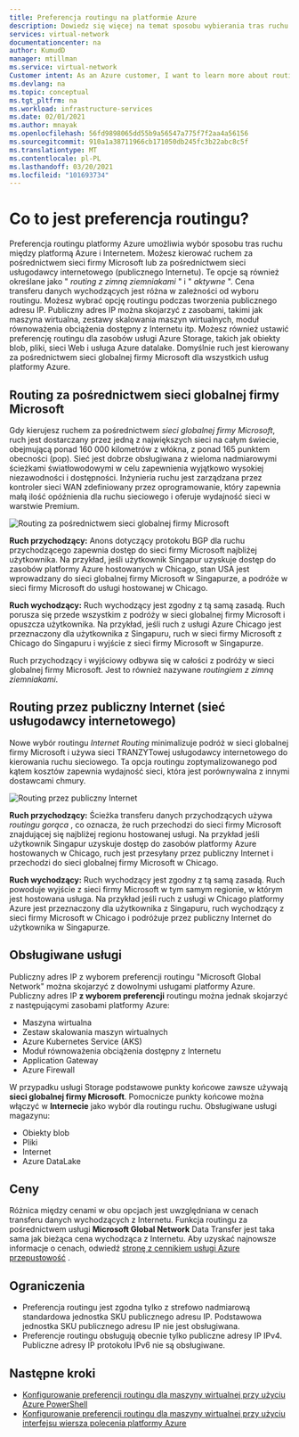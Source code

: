 ```yaml
---
title: Preferencja routingu na platformie Azure
description: Dowiedz się więcej na temat sposobu wybierania tras ruchu między platformą Azure i Internetem z preferencją routingu.
services: virtual-network
documentationcenter: na
author: KumudD
manager: mtillman
ms.service: virtual-network
Customer intent: As an Azure customer, I want to learn more about routing choices for my internet egress traffic.
ms.devlang: na
ms.topic: conceptual
ms.tgt_pltfrm: na
ms.workload: infrastructure-services
ms.date: 02/01/2021
ms.author: mnayak
ms.openlocfilehash: 56fd9898065dd55b9a56547a775f7f2aa4a56156
ms.sourcegitcommit: 910a1a38711966cb171050db245fc3b22abc8c5f
ms.translationtype: MT
ms.contentlocale: pl-PL
ms.lasthandoff: 03/20/2021
ms.locfileid: "101693734"
---
```

# <a name="what-is-routing-preference"></a>Co to jest preferencja routingu?

Preferencja routingu platformy Azure umożliwia wybór sposobu tras ruchu między platformą Azure i Internetem. Możesz kierować ruchem za pośrednictwem sieci firmy Microsoft lub za pośrednictwem sieci usługodawcy internetowego (publicznego Internetu). Te opcje są również określane jako " *routing z zimną ziemniakami* " i " *aktywne* ". Cena transferu danych wychodzących jest różna w zależności od wyboru routingu. Możesz wybrać opcję routingu podczas tworzenia publicznego adresu IP. Publiczny adres IP można skojarzyć z zasobami, takimi jak maszyna wirtualna, zestawy skalowania maszyn wirtualnych, moduł równoważenia obciążenia dostępny z Internetu itp. Możesz również ustawić preferencję routingu dla zasobów usługi Azure Storage, takich jak obiekty blob, pliki, sieci Web i usługa Azure datalake. Domyślnie ruch jest kierowany za pośrednictwem sieci globalnej firmy Microsoft dla wszystkich usług platformy Azure.

## <a name="routing-via-microsoft-global-network"></a>Routing za pośrednictwem sieci globalnej firmy Microsoft

Gdy kierujesz ruchem za pośrednictwem *sieci globalnej firmy Microsoft*, ruch jest dostarczany przez jedną z największych sieci na całym świecie, obejmującą ponad 160 000 kilometrów z włókna, z ponad 165 punktem obecności (pop). Sieć jest dobrze obsługiwana z wieloma nadmiarowymi ścieżkami światłowodowymi w celu zapewnienia wyjątkowo wysokiej niezawodności i dostępności. Inżynieria ruchu jest zarządzana przez kontroler sieci WAN zdefiniowany przez oprogramowanie, który zapewnia małą ilość opóźnienia dla ruchu sieciowego i oferuje wydajność sieci w warstwie Premium.

![Routing za pośrednictwem sieci globalnej firmy Microsoft](media/routing-preference-overview/route-via-microsoft-global-network.png)

**Ruch przychodzący:** Anons dotyczący protokołu BGP dla ruchu przychodzącego zapewnia dostęp do sieci firmy Microsoft najbliżej użytkownika. Na przykład, jeśli użytkownik Singapur uzyskuje dostęp do zasobów platformy Azure hostowanych w Chicago, stan USA jest wprowadzany do sieci globalnej firmy Microsoft w Singapurze, a podróże w sieci firmy Microsoft do usługi hostowanej w Chicago.

**Ruch wychodzący:** Ruch wychodzący jest zgodny z tą samą zasadą. Ruch porusza się przede wszystkim z podróży w sieci globalnej firmy Microsoft i opuszcza użytkownika. Na przykład, jeśli ruch z usługi Azure Chicago jest przeznaczony dla użytkownika z Singapuru, ruch w sieci firmy Microsoft z Chicago do Singapuru i wyjście z sieci firmy Microsoft w Singapurze.

Ruch przychodzący i wyjściowy odbywa się w całości z podróży w sieci globalnej firmy Microsoft. Jest to również nazywane *routingiem z zimną ziemniakami*.


## <a name="routing-over-public-internet-isp-network"></a>Routing przez publiczny Internet (sieć usługodawcy internetowego)

Nowe wybór routingu *Internet Routing* minimalizuje podróż w sieci globalnej firmy Microsoft i używa sieci TRANZYTowej usługodawcy internetowego do kierowania ruchu sieciowego. Ta opcja routingu zoptymalizowanego pod kątem kosztów zapewnia wydajność sieci, która jest porównywalna z innymi dostawcami chmury.

![Routing przez publiczny Internet](media/routing-preference-overview/route-via-isp-network.png)

**Ruch przychodzący:** Ścieżka transferu danych przychodzących używa *routingu gorąca* , co oznacza, że ruch przechodzi do sieci firmy Microsoft znajdującej się najbliżej regionu hostowanej usługi. Na przykład jeśli użytkownik Singapur uzyskuje dostęp do zasobów platformy Azure hostowanych w Chicago, ruch jest przesyłany przez publiczny Internet i przechodzi do sieci globalnej firmy Microsoft w Chicago.

**Ruch wychodzący:** Ruch wychodzący jest zgodny z tą samą zasadą. Ruch powoduje wyjście z sieci firmy Microsoft w tym samym regionie, w którym jest hostowana usługa. Na przykład jeśli ruch z usługi w Chicago platformy Azure jest przeznaczony dla użytkownika z Singapuru, ruch wychodzący z sieci firmy Microsoft w Chicago i podróżuje przez publiczny Internet do użytkownika w Singapurze.

## <a name="supported-services"></a>Obsługiwane usługi

Publiczny adres IP z wyborem preferencji routingu "Microsoft Global Network" można skojarzyć z dowolnymi usługami platformy Azure. Publiczny adres IP **z wyborem preferencji** routingu można jednak skojarzyć z następującymi zasobami platformy Azure:

* Maszyna wirtualna
* Zestaw skalowania maszyn wirtualnych
* Azure Kubernetes Service (AKS)
* Moduł równoważenia obciążenia dostępny z Internetu
* Application Gateway
* Azure Firewall

W przypadku usługi Storage podstawowe punkty końcowe zawsze używają **sieci globalnej firmy Microsoft**. Pomocnicze punkty końcowe można włączyć w **Internecie** jako wybór dla routingu ruchu. Obsługiwane usługi magazynu:

* Obiekty blob
* Pliki
* Internet
* Azure DataLake

## <a name="pricing"></a>Ceny
Różnica między cenami w obu opcjach jest uwzględniana w cenach transferu danych wychodzących z Internetu. Funkcja routingu za pośrednictwem usługi **Microsoft Global Network** Data Transfer jest taka sama jak bieżąca cena wychodząca z Internetu. Aby uzyskać najnowsze informacje o cenach, odwiedź [stronę z cennikiem usługi Azure przepustowość](https://azure.microsoft.com/pricing/details/bandwidth/) .

## <a name="limitations"></a>Ograniczenia


* Preferencja routingu jest zgodna tylko z strefowo nadmiarową standardowa jednostka SKU publicznego adresu IP. Podstawowa jednostka SKU publicznego adresu IP nie jest obsługiwana.
* Preferencje routingu obsługują obecnie tylko publiczne adresy IP IPv4. Publiczne adresy IP protokołu IPv6 nie są obsługiwane.


## <a name="next-steps"></a>Następne kroki

* [Konfigurowanie preferencji routingu dla maszyny wirtualnej przy użyciu Azure PowerShell](configure-routing-preference-virtual-machine-powershell.md)
* [Konfigurowanie preferencji routingu dla maszyny wirtualnej przy użyciu interfejsu wiersza polecenia platformy Azure](configure-routing-preference-virtual-machine-cli.md)
